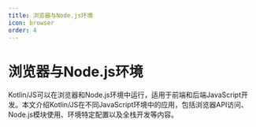 ```yaml
---
title: 浏览器与Node.js环境
icon: browser
order: 4
---
```


# 浏览器与Node.js环境

Kotlin/JS可以在浏览器和Node.js环境中运行，适用于前端和后端JavaScript开发。本文介绍Kotlin/JS在不同JavaScript环境中的应用，包括浏览器API访问、Node.js模块使用、环境特定配置以及全栈开发等内容。
